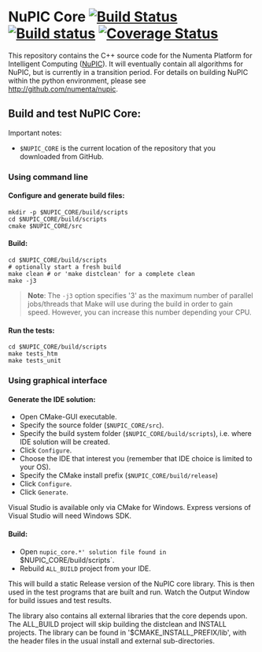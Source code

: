 # NuPIC Core [![Build Status](https://travis-ci.org/rcrowder/nupic.core.png?branch=103-windows-build)](https://travis-ci.org/rcrowder/nupic.core) [![Build status](https://ci.appveyor.com/api/projects/status/g2vdotgyeh8nnpnn)](https://ci.appveyor.com/project/rcrowder/nupic-core) [![Coverage Status](https://coveralls.io/repos/numenta/nupic.core/badge.png?branch=103-windows-build)](https://coveralls.io/r/numenta/nupic.core?branch=103-windows-build)

This repository contains the C++ source code for the Numenta Platform for Intelligent Computing ([NuPIC](http://numenta.org/nupic.html)). It will eventually contain all algorithms for NuPIC, but is currently in a transition period. For details on building NuPIC within the python environment, please see http://github.com/numenta/nupic.

## Build and test NuPIC Core:

Important notes:
 * `$NUPIC_CORE` is the current location of the repository that you downloaded from GitHub.

### Using command line

#### Configure and generate build files:

    mkdir -p $NUPIC_CORE/build/scripts
    cd $NUPIC_CORE/build/scripts
    cmake $NUPIC_CORE/src

#### Build:

    cd $NUPIC_CORE/build/scripts
    # optionally start a fresh build
    make clean # or 'make distclean' for a complete clean
    make -j3
    
> **Note**: The `-j3` option specifies '3' as the maximum number of parallel jobs/threads that Make will use during the build in order to gain speed. However, you can increase this number depending your CPU.

#### Run the tests:

    cd $NUPIC_CORE/build/scripts
    make tests_htm 
    make tests_unit

### Using graphical interface

#### Generate the IDE solution:

 * Open CMake-GUI executable.
 * Specify the source folder (`$NUPIC_CORE/src`).
 * Specify the build system folder (`$NUPIC_CORE/build/scripts`), i.e. where IDE solution will be created.
 * Click `Configure`.
 * Choose the IDE that interest you (remember that IDE choice is limited to your OS).
 * Specify the CMake install prefix (`$NUPIC_CORE/build/release`) 
 * Click `Configure`.
 * Click `Generate`.

Visual Studio is available only via CMake for Windows. Express versions of Visual Studio will need Windows SDK.

#### Build:

 * Open `nupic_core.*' solution file found in `$NUPIC_CORE/build/scripts`.
 * Rebuild `ALL_BUILD` project from your IDE.

This will build a static Release version of the NuPIC core library. This is then used in the test programs that are built and run. Watch the Output Window for build issues and test results.

The library also contains all external libraries that the core depends upon. The ALL_BUILD project will skip building the distclean and INSTALL projects. The library can be found in '$CMAKE_INSTALL_PREFIX/lib', with the header files in the usual install and external sub-directories.


